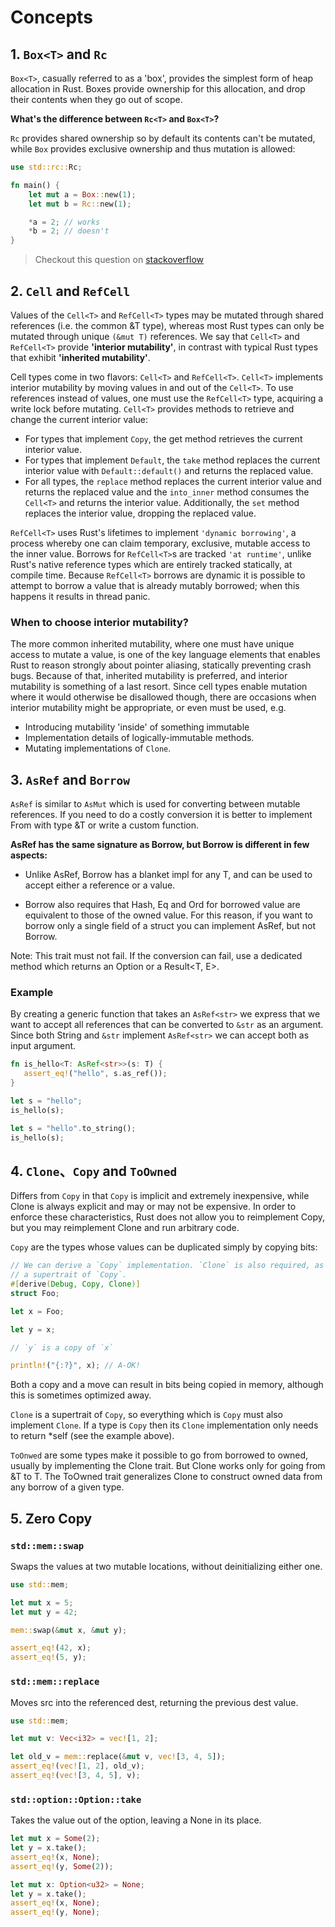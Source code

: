 # Concepts

## 1. `Box<T>` and `Rc`

`Box<T>`, casually referred to as a 'box', provides the simplest form of heap allocation in Rust. Boxes provide ownership for this allocation, and drop their contents when they go out of scope.

**What's the difference between `Rc<T>` and `Box<T>`?**

`Rc` provides shared ownership so by default its contents can't be mutated, while `Box` provides exclusive ownership and thus mutation is allowed:

```rust
use std::rc::Rc;

fn main() {
    let mut a = Box::new(1);
    let mut b = Rc::new(1);

    *a = 2; // works
    *b = 2; // doesn't
}
```

> Checkout this question on [stackoverflow][1]

[1]: https://stackoverflow.com/questions/49377231/when-to-use-rc-vs-box

## 2. `Cell` and `RefCell`

Values of the `Cell<T>` and `RefCell<T>` types may be mutated through shared references (i.e. the common &T type), whereas most Rust types can only be mutated through unique `(&mut T)` references. We say that `Cell<T>` and `RefCell<T>` provide **'interior mutability'**, in contrast with typical Rust types that exhibit **'inherited mutability'**.

Cell types come in two flavors: `Cell<T>` and `RefCell<T>`. `Cell<T>` implements interior mutability by moving values in and out of the `Cell<T>`. To use references instead of values, one must use the `RefCell<T>` type, acquiring a write lock before mutating. `Cell<T>` provides methods to retrieve and change the current interior value:

+ For types that implement `Copy`, the get method retrieves the current interior value.
+ For types that implement `Default`, the `take` method replaces the current interior value with `Default::default()` and returns the replaced value.
+ For all types, the `replace` method replaces the current interior value and returns the replaced value and the `into_inner` method consumes the `Cell<T>` and returns the interior value. Additionally, the `set` method replaces the interior value, dropping the replaced value.

`RefCell<T>` uses Rust's lifetimes to implement `'dynamic borrowing'`, a process whereby one can claim temporary, exclusive, mutable access to the inner value. Borrows for `RefCell<T>`s are tracked `'at runtime'`, unlike Rust's native reference types which are entirely tracked statically, at compile time. Because `RefCell<T>` borrows are dynamic it is possible to attempt to borrow a value that is already mutably borrowed; when this happens it results in thread panic.

### When to choose interior mutability?

The more common inherited mutability, where one must have unique access to mutate a value, is one of the key language elements that enables Rust to reason strongly about pointer aliasing, statically preventing crash bugs. Because of that, inherited mutability is preferred, and interior mutability is something of a last resort. Since cell types enable mutation where it would otherwise be disallowed though, there are occasions when interior mutability might be appropriate, or even must be used, e.g.

+ Introducing mutability 'inside' of something immutable
+ Implementation details of logically-immutable methods.
+ Mutating implementations of `Clone`.

## 3. `AsRef` and `Borrow`

`AsRef` is similar to `AsMut` which is used for converting between mutable references. If you need to do a costly conversion it is better to implement From with type &T or write a custom function.

**AsRef has the same signature as Borrow, but Borrow is different in few aspects:**

+ Unlike AsRef, Borrow has a blanket impl for any T, and can be used to accept either a reference or a value.

+ Borrow also requires that Hash, Eq and Ord for borrowed value are equivalent to those of the owned value. For this reason, if you want to borrow only a single field of a struct you can implement AsRef, but not Borrow.

Note: This trait must not fail. If the conversion can fail, use a dedicated method which returns an Option<T> or a Result<T, E>.

### Example

By creating a generic function that takes an `AsRef<str>` we express that we want to accept all references that can be converted to `&str` as an argument. Since both String and `&str` implement `AsRef<str>` we can accept both as input argument.

```rust
fn is_hello<T: AsRef<str>>(s: T) {
   assert_eq!("hello", s.as_ref());
}

let s = "hello";
is_hello(s);

let s = "hello".to_string();
is_hello(s);
```

## 4. `Clone`、`Copy` and `ToOwned`

Differs from `Copy` in that `Copy` is implicit and extremely inexpensive, while Clone is always explicit and may or may not be expensive. In order to enforce these characteristics, Rust does not allow you to reimplement Copy, but you may reimplement Clone and run arbitrary code.

`Copy` are the types whose values can be duplicated simply by copying bits:

```rust
// We can derive a `Copy` implementation. `Clone` is also required, as it's
// a supertrait of `Copy`.
#[derive(Debug, Copy, Clone)]
struct Foo;

let x = Foo;

let y = x;

// `y` is a copy of `x`

println!("{:?}", x); // A-OK!
```

Both a copy and a move can result in bits being copied in memory, although this is sometimes optimized away.

`Clone` is a supertrait of `Copy`, so everything which is `Copy` must also implement `Clone`. If a type is `Copy` then its `Clone` implementation only needs to return *self (see the example above).

`ToOnwed` are some types make it possible to go from borrowed to owned, usually by implementing the Clone trait. But Clone works only for going from &T to T. The ToOwned trait generalizes Clone to construct owned data from any borrow of a given type.

## 5. Zero Copy

### `std::mem::swap`

Swaps the values at two mutable locations, without deinitializing either one.

```rust
use std::mem;

let mut x = 5;
let mut y = 42;

mem::swap(&mut x, &mut y);

assert_eq!(42, x);
assert_eq!(5, y);
```

### `std::mem::replace`

Moves src into the referenced dest, returning the previous dest value.

```rust
use std::mem;

let mut v: Vec<i32> = vec![1, 2];

let old_v = mem::replace(&mut v, vec![3, 4, 5]);
assert_eq!(vec![1, 2], old_v);
assert_eq!(vec![3, 4, 5], v);
```

### `std::option::Option::take`

Takes the value out of the option, leaving a None in its place.

```rust
let mut x = Some(2);
let y = x.take();
assert_eq!(x, None);
assert_eq!(y, Some(2));

let mut x: Option<u32> = None;
let y = x.take();
assert_eq!(x, None);
assert_eq!(y, None);
```
